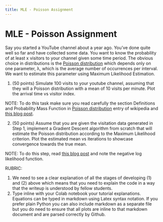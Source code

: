 ```yaml
---
title: MLE - Poisson Assignment
---
```


# MLE - Poisson Assignment

Say you started a YouTube channel about a year ago. You’ve done quite well so far and have collected some data. You want to know the probability of at least x visitors to your channel given some time period. The obvious choice in distributions is the [Poisson distribution](https://en.wikipedia.org/wiki/Poisson_distribution) which depends only on one parameter, λ, which is the average number of occurrences per interval. We want to estimate this parameter using Maximum Likelihood Estimation.

1. (50 points) Simulate 100 visits to your youtube channel, assuming that they will a Poisson distribution with a mean of 10 visits per minute. Plot the arrival time vs visitor index. 

NOTE: To do this task make sure you read carefully the section Definitions and Probability Mass Function in [Poisson distribution](https://en.wikipedia.org/wiki/Poisson_distribution) entry of wikipedia and [this blog post](https://towardsdatascience.com/the-poisson-process-everything-you-need-to-know-322aa0ab9e9a). 

2.  (50 points)  Assume that you are given the visitation data generated in Step 1, implement a Gradient Descent algorithm from scratch that will estimate the Poisson distribution according to the Maximum Likelihood criterion. Plot the estimated mean vs iterations to showcase convergence towards the true mean. 

NOTE: To do this step, read [this blog post](https://towardsdatascience.com/understanding-maximum-likelihood-estimation-fa495a03017a) and note the negative  log likelihood function.  


RUBRIC: 

1. We need to see a clear explanation of all the stages of developing (1) and (2) above which means that you need to explain the code in a way that the writeup is understood by fellow students. 
2. Type inline with your Colab notebook your tutorial explanations. Equations can be typed in markdown using Latex syntax notation.  If you prefer plain Python you can also include markdown as a separate file but you do need to ensure that all plots are inline to that markdown document and are parsed correctly by Github. 